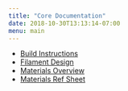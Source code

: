 ```yaml
---
title: "Core Documentation"
date: 2018-10-30T13:13:14-07:00
menu: main
---
```


- [Build Instructions]
- [Filament Design]
- [Materials Overview]
- [Materials Ref Sheet]

[Build Instructions]: https://github.com/google/filament/blob/master/README.md
[Filament Design]: https://google.github.io/filament/Filament.md.html
[Materials Overview]: https://google.github.io/filament/Materials.md.html
[Materials Ref Sheet]: https://google.github.io/filament/Material%20Properties.pdf
